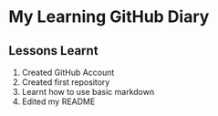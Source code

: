 # My Learning GitHub Diary
## Lessons Learnt
1. Created GitHub Account
2. Created first repository
3. Learnt how to use basic markdown
4. Edited my README

